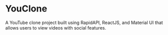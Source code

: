 # YouClone
A YouTube clone project built using RapidAPI, ReactJS, and Material UI that allows users to view videos with social features.
